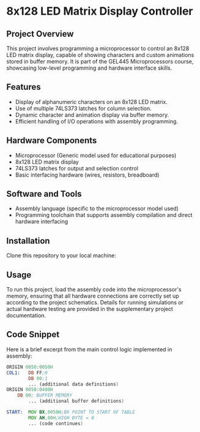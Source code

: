 # 8x128 LED Matrix Display Controller

## Project Overview
This project involves programming a microprocessor to control an 8x128 LED matrix display, capable of showing characters and custom animations stored in buffer memory. It is part of the GEL445 Microprocessors course, showcasing low-level programming and hardware interface skills.

## Features
- Display of alphanumeric characters on an 8x128 LED matrix.
- Use of multiple 74LS373 latches for column selection.
- Dynamic character and animation display via buffer memory.
- Efficient handling of I/O operations with assembly programming.

## Hardware Components
- Microprocessor (Generic model used for educational purposes)
- 8x128 LED matrix display
- 74LS373 latches for output and selection control
- Basic interfacing hardware (wires, resistors, breadboard)

## Software and Tools
- Assembly language (specific to the microprocessor model used)
- Programming toolchain that supports assembly compilation and direct hardware interfacing

## Installation
Clone this repository to your local machine:


## Usage
To run this project, load the assembly code into the microprocessor's memory, ensuring that all hardware connections are correctly set up according to the project schematics. Details for running simulations or actual hardware testing are provided in the supplementary project documentation.

## Code Snippet
Here is a brief excerpt from the main control logic implemented in assembly:
```asm
ORIGIN 0050:0050H
COL1:	DB FF;0 
        DB 00;1
        ... (additional data definitions)
ORIGIN 0050:0400H 
	DB 00; BUFFER MEMORY
        ... (additional buffer definitions)

START:	MOV BX,0050H;BX POINT TO START OF TABLE
        MOV AH,00H;HIGH BYTE = 0
        ... (code continues)
